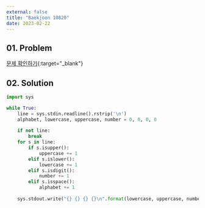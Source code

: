 ```yaml
---
external: false
title: "Baekjoon 10820"
date: 2023-02-22
---
```


## 01. Problem

[문제 확인하기](https://www.acmicpc.net/problem/10820){:target="_blank"}

## 02. Solution

```Python
import sys

while True:
    line = sys.stdin.readline().rstrip('\n')
    alphabet, lowercase, uppercase, number = 0, 0, 0, 0
    
    if not line:
        break
    for s in line:
        if s.isupper():
            uppercase += 1
        elif s.islower():
            lowercase += 1
        elif s.isdigit():
            number += 1
        elif s.isspace():
            alphabet += 1
    
    sys.stdout.write("{} {} {} {}\n".format(lowercase, uppercase, number, alphabet))
```
